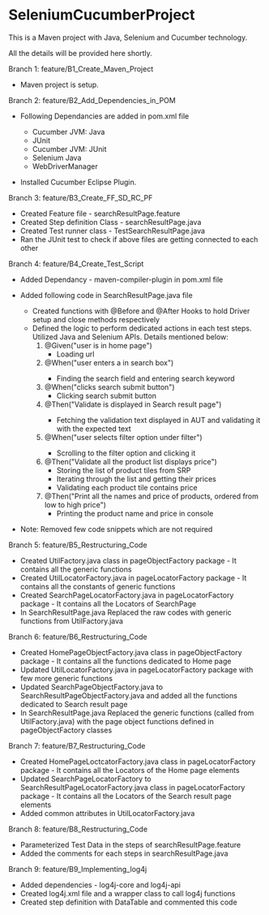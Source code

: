 # SeleniumCucumberProject
This is a Maven project with Java, Selenium and Cucumber technology.

All the details will be provided here shortly.

Branch 1: feature/B1_Create_Maven_Project
- Maven project is setup.

Branch 2: feature/B2_Add_Dependencies_in_POM
- Following Dependancies are added in pom.xml file
	* Cucumber JVM: Java
	* JUnit
	* Cucumber JVM: JUnit
	* Selenium Java
	* WebDriverManager

- Installed Cucumber Eclipse Plugin.

Branch 3: feature/B3_Create_FF_SD_RC_PF
- Created Feature file - searchResultPage.feature
- Created Step definition Class - searchResultPage.java
- Created Test runner class - TestSearchResultPage.java
- Ran the JUnit test to check if above files are getting connected to each other

Branch 4: feature/B4_Create_Test_Script
- Added Dependancy - maven-compiler-plugin in pom.xml file
- Added following code in SearchResultPage.java file
	* Created functions with @Before and @After Hooks to hold Driver setup and close methods respectively
	* Defined the logic to perform dedicated actions in each test steps. Utilized Java and Selenium APIs. Details mentioned below:
		1. @Given("user is in home page") 
			- Loading url
		2. @When("user enters a <searchKeyword> in search box")
			- Finding the search field and entering search keyword
		3. @When("clicks search submit button")
			- Clicking search submit button
		4. @Then("Validate <expectedText> is displayed in Search result page")
			- Fetching the validation text displayed in AUT and validating it with the expected text
		5. @When("user selects <filterOption> filter option under <filterType> filter")
			- Scrolling to the filter option and clicking it
		6. @Then("Validate all the product list displays price")
			- Storing the list of product tiles from SRP
			- Iterating through the list and getting their prices
			- Validating each product tile contains price
		7. @Then("Print all the names and price of products, ordered from low to high price")
			- Printing the product name and price in console

- Note: Removed few code snippets which are not required	

Branch 5: feature/B5_Restructuring_Code
- Created UtilFactory.java class in pageObjectFactory package - It contains all the generic functions
- Created UtilLocatorFactory.java in pageLocatorFactory package - It contains all the constants of generic functions
- Created SearchPageLocatorFactory.java in pageLocatorFactory package - It contains all the Locators of SearchPage	
- In SearchResultPage.java Replaced the raw codes with generic functions from UtilFactory.java

Branch 6: feature/B6_Restructuring_Code
- Created HomePageObjectFactory.java class in pageObjectFactory package - It contains all the functions dedicated to Home page
- Updated UtilLocatorFactory.java in pageLocatorFactory package with few more generic functions
- Updated SearchPageObjectFactory.java to SearchResultPageObjectFactory.java and added all the functions dedicated to Search result page	
- In SearchResultPage.java Replaced the generic functions (called from UtilFactory.java) with the page object functions defined in pageObjectFactory classes

Branch 7: feature/B7_Restructuring_Code
- Created HomePageLoctcatorFactory.java class in pageLocatorFactory package - It contains all the Locators of the Home page elements
- Updated SearchPageLocatorFactory to SearchResultPageLocatorFactory.java class in pageLocatorFactory package - It contains all the Locators of the Search result page elements
- Added common attributes in UtilLocatorFactory.java

Branch 8: feature/B8_Restructuring_Code
- Parameterized Test Data in the steps of searchResultPage.feature
- Added the comments for each steps in searchResultPage.java

Branch 9: feature/B9_Implementing_log4j
- Added dependencies - log4j-core and log4j-api
- Created log4j.xml file and a wrapper class to call log4j functions
- Created step definition with DataTable and commented this code